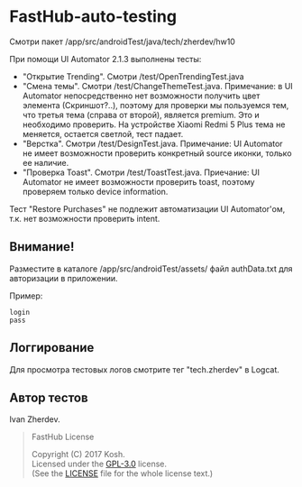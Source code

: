 FastHub-auto-testing
====================

Смотри пакет /app/src/androidTest/java/tech/zherdev/hw10

При помощи UI Automator 2.1.3 выполнены тесты:

* "Открытие Trending". Смотри /test/OpenTrendingTest.java
* "Смена темы". Смотри /test/ChangeThemeTest.java. Примечание: в UI Automator непосредственно нет возможности получить цвет элемента (Скриншот?..), поэтому для проверки мы пользуемся тем, что третья тема (справа от второй), является premium. Это и необходимо проверить. На устройстве Xiaomi Redmi 5 Plus тема не меняется, остается светлой, тест падает.
* "Верстка". Смотри /test/DesignTest.java. Примечание: UI Automator не имеет возможности проверить конкретный source иконки, только ее наличие.
* "Проверка Toast". Смотри /test/ToastTest.java. Приечание: UI Automator не имеет возможности проверить toast, поэтому проверяем только device information.

Тест "Restore Purchases" не подлежит автоматизации UI Automator'ом, т.к. нет возможности проверить intent.


Внимание!
---------

Разместите в каталоге /app/src/androidTest/assets/ файл authData.txt для авторизации в приложении.

Пример:

```
login
pass
```


Логгирование
------------

Для просмотра тестовых логов смотрите тег "tech.zherdev" в Logcat.


Автор тестов
------------

Ivan Zherdev.




>FastHub License
>
> Copyright (C) 2017 Kosh.  
> Licensed under the [GPL-3.0](https://www.gnu.org/licenses/gpl.html) license.  
> (See the [LICENSE](https://github.com/k0shk0sh/FastHub/blob/master/LICENSE) file for the whole license text.)
